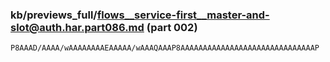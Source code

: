 ### kb/previews_full/flows__service-first__master-and-slot@auth.har.part086.md (part 002)

```md
P8AAAD/AAAA/wAAAAAAAAEAAAAA/wAAAQAAAP8AAAAAAAAAAAAAAAAAAAAAAAAAAAAAAP
```

```
